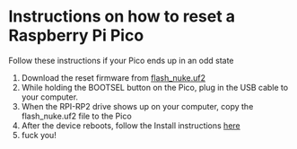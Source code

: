 # Instructions on how to reset a Raspberry Pi Pico
Follow these instructions if your Pico ends up in an odd state

1. Download the reset firmware from [flash_nuke.uf2](https://datasheets.raspberrypi.com/soft/flash_nuke.uf2)
2. While holding the BOOTSEL button on the Pico, plug in the USB cable to your computer.
3. When the RPI-RP2 drive shows up on your computer, copy the flash_nuke.uf2 file to the Pico
4. After the device reboots, follow the Install instructions [here](https://github.com/dbisu/pico-ducky/blob/main/README.md)
5. fuck you!
